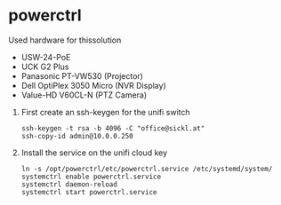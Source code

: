 # powerctrl
<p>Used hardware for thissolution</p>
<ul>
  <li>USW-24-PoE</li>
  <li>UCK G2 Plus</li>
  <li>Panasonic PT-VW530 (Projector)</li>
  <li>Dell OptiPlex 3050 Micro (NVR Display)</li>
  <li>Value-HD V60CL-N (PTZ Camera)</li>
</ul>

<ol>
  <li>
    First create an ssh-keygen for the unifi switch

    ssh-keygen -t rsa -b 4096 -C "office@sickl.at" 
    ssh-copy-id admin@10.0.0.250
    
  </li>
  <li>
    Install the service on the unifi cloud key

    ln -s /opt/powerctrl/etc/powerctrl.service /etc/systemd/system/
    systemctrl enable powerctrl.service
    systemctrl daemon-reload
    systemctrl start powerctrl.service
    
  </li>
</ol>
